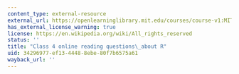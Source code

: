 ```yaml
---
content_type: external-resource
external_url: https://openlearninglibrary.mit.edu/courses/course-v1:MITx+18.05r_10+2022_Summer/courseware/week2/class4/1?activate_block_id=block-v1%3AMITx%2B18.05r_10%2B2022_Summer%2Btype%40vertical%2Bblock%40class4-r-rqvertical
has_external_license_warning: true
license: https://en.wikipedia.org/wiki/All_rights_reserved
status: ''
title: "Class 4 online reading questions\_about R"
uid: 34296977-ef13-4448-8ebe-80f7b6575a61
wayback_url: ''
---
```

